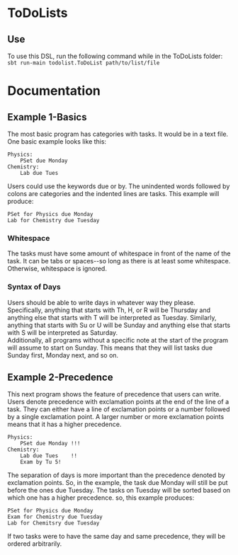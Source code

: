 # ToDoLists
## Use
To use this DSL, run the following command while in the ToDoLists folder:  
`sbt run-main todolist.ToDoList path/to/list/file`

# Documentation
## Example 1-Basics
The most basic program has categories with tasks. It would be in a text file. One basic example looks like this:
```
Physics:
    PSet due Monday
Chemistry:
    Lab due Tues
```
Users could use the keywords due or by. The unindented words followed by colons are categories and the indented lines are tasks.
This example will produce:
```
PSet for Physics due Monday
Lab for Chemistry due Tuesday
```
### Whitespace
The tasks must have some amount of whitespace in front of the name of the task.
It can be tabs or spaces--so long as there is at least some whitespace. Otherwise, whitespace is ignored. 

### Syntax of Days
Users should be able to write days in whatever way they please. Specifically, anything that starts 
with Th, H, or R will be Thursday and anything else that starts with T will be interpreted as Tuesday. 
Similarly, anything that starts with Su or U will be Sunday and anything else that starts with S will be 
interpreted as Saturday.  
Additionally, all programs without a specific note at the start of the program will assume to start on Sunday.
This means that they will list tasks due Sunday first, Monday next, and so on.

## Example 2-Precedence
This next program shows the feature of precedence that users can write. Users denote precedence with exclamation
points at the end of the line of a task. They can either have a line of exclamation points or a number followed by
a single exclamation point. A larger number or more exclamation points means that it has a higher precedence.
```
Physics:
    PSet due Monday !!!
Chemistry:
    Lab due Tues    !!
    Exam by Tu 5!
```
The separation of days is more important than the precedence denoted by exclamation points. So, in the example, the task due Monday
will still be put before the ones due Tuesday. The tasks on Tuesday will be sorted based on which one has a higher
precedence. so, this example produces:
```
PSet for Physics due Monday
Exam for Chemistry due Tuesday
Lab for Chemitsry due Tuesday
```
If two tasks were to have the same day and same precedence, they will be ordered arbitrarily.

